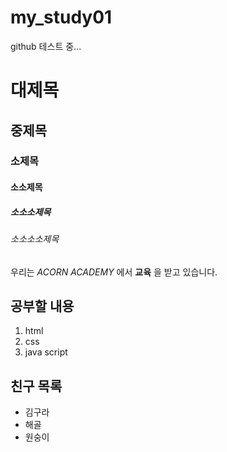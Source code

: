 # my_study01
github  테스트 중...
# 대제목
## 중제목
### 소제목
#### 소소제목
##### 소소소제목
###### 소소소소제목
우리는 *ACORN ACADEMY* 에서 **교육** 을 받고 있습니다.

## 공부할 내용
1. html
1. css
1. java script

## 친구 목록
* 김구라
* 해골
* 원숭이
